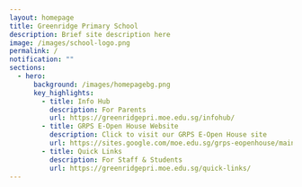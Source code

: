 ```yaml
---
layout: homepage
title: Greenridge Primary School
description: Brief site description here
image: /images/school-logo.png
permalink: /
notification: ""
sections:
  - hero:
      background: /images/homepagebg.png
      key_highlights:
        - title: Info Hub
          description: For Parents
          url: https://greenridgepri.moe.edu.sg/infohub/
        - title: GRPS E-Open House Website
          description: Click to visit our GRPS E-Open House site
          url: https://sites.google.com/moe.edu.sg/grps-eopenhouse/main
        - title: Quick Links
          description: For Staff & Students
          url: https://greenridgepri.moe.edu.sg/quick-links/
---
```

